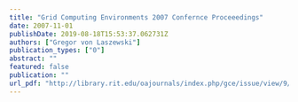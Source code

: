 ```yaml
---
title: "Grid Computing Environments 2007 Confernce Proceeedings"
date: 2007-11-01
publishDate: 2019-08-18T15:53:37.062731Z
authors: ["Gregor von Laszewski"]
publication_types: ["0"]
abstract: ""
featured: false
publication: ""
url_pdf: "http://library.rit.edu/oajournals/index.php/gce/issue/view/9/showToc"
---
```


